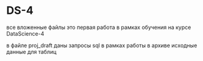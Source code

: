 # DS-4
все вложенные файлы это первая работа в рамках обучения на курсе DataScience-4

в файле proj_draft даны запросы sql в рамках работы
в архиве исходные данные для таблиц

